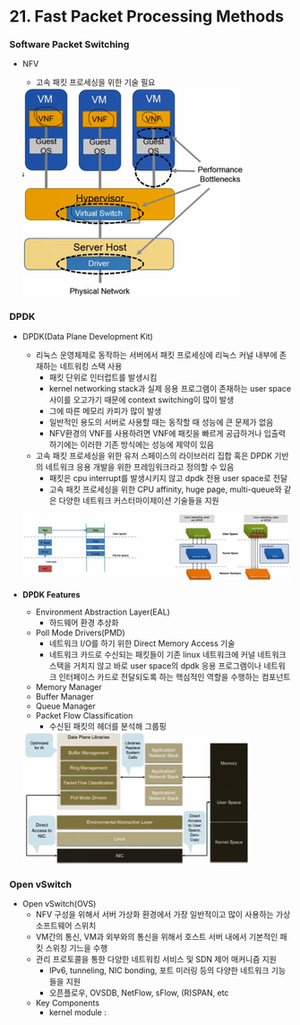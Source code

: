 # 21. Fast Packet Processing Methods

### Software Packet Switching

- NFV

  - 고속 패킷 프로세싱을 위한 기술 필요

  <img src="images/image-20210303110718151.png" alt="image-20210303110718151" style="zoom:50%;" />



### DPDK

- DPDK(Data Plane Development Kit)

  - 리눅스 운영체제로 동작하는 서버에서 패킷 프로세싱에 리눅스 커널 내부에 존재하는 네트워킹 스택 사용
    - 패킷 단위로 인터럽트를 발생시킴
    - kernel networking stack과 실제 응용 프로그램이 존재하는 user space 사이를 오고가기 때문에 context switching이 많이 발생
    - 그에 따른 메모리 카피가 많이 발생
    - 일반적인 용도의 서버로 사용할 때는 동작할 때 성능에 큰 문제가 없음
    - NFV환경의 VNF를 사용하려면 VNF에 패킷을 빠르게 공급하거나 입출력하기에는 이러한 기존 방식에는 성능에 제약이 있음
  - 고속 패킷 프로세싱을 위한 유저 스페이스의 라이브러리 집합 혹은 DPDK 기반의 네트워크 응용 개발을 위한 프레임워크라고 정의할 수 있음
    - 패킷은 cpu interrupt를 발생시키지 않고 dpdk 전용 user space로 전달
    - 고속 패킷 프로세싱을 위한 CPU affinity, huge page, multi-queue와 같은 다양한 네트워크 커스터마이제이션 기술들을 지원

  ![image-20210303111340321](images/image-20210303111340321.png)

- **DPDK Features**

  - Environment Abstraction Layer(EAL)
    - 하드웨어 환경 추상화
  - Poll Mode Drivers(PMD)
    - 네트워크 I/O를 하기 위한 Direct Memory Access 기술
    - 네트워크 카드로 수신되는 패킷들이 기존 linux 네트워크에 커널 네트워크 스택을 거치지 않고 바로 user space의 dpdk 응용 프로그램이나 네트워크 인터페이스 카드로 전달되도록 하는 핵심적인 역할을 수행하는 컴포넌트
  - Memory Manager
  - Buffer Manager
  - Queue Manager
  - Packet Flow Classification
    - 수신된 패킷의 헤더를 분석해 그룹핑

  <img src="images/image-20210303125526955.png" alt="image-20210303125526955" style="zoom:50%;" />



### Open vSwitch

- Open vSwitch(OVS)
  - NFV 구성을 위해서 서버 가상화 환경에서 가장 일반적이고 많이 사용하는 가상 소프트웨어 스위치
  - VM간의 통신, VM과 외부와의 통신을 위해서 호스트 서버 내에서 기본적인 패킷 스위칭 기느을 수행
  - 관리 프로토콜을 통한 다양한 네트워킹 서비스 및 SDN 제어 매커니즘 지원
    - IPv6, tunneling, NIC bonding, 포트 미러링 등의 다양한 네트워크 기능들을 지원
    - 오픈플로우, OVSDB, NetFlow, sFlow, (R)SPAN, etc
  - Key Components
    - kernel module : 